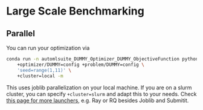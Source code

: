 # Large Scale Benchmarking

## Parallel
You can run your optimization via
```bash
conda run -n automlsuite_DUMMY_Optimizer_DUMMY_ObjectiveFunction python carps/run.py \
    +optimizer/DUMMY=config +problem/DUMMY=config \
    'seed=range(1,11)' \
    +cluster=local -m
```
This uses joblib parallelization on your local machine.
If you are on a slurm cluster, you can specify `+cluster=slurm` and adapt this to your needs.
Check [this page for more launchers](https://hydra.cc/docs/plugins/joblib_launcher/), e.g. Ray or RQ besides Joblib and Submitit.
